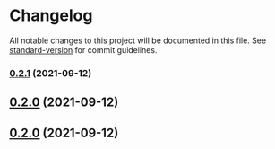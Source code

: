 # Changelog

All notable changes to this project will be documented in this file. See [standard-version](https://github.com/conventional-changelog/standard-version) for commit guidelines.

### [0.2.1](https://github.com/pahud/cdktf-aws-eks/compare/v0.1.1...v0.2.1) (2021-09-12)

## [0.2.0](https://github.com/pahud/cdktf-aws-eks/compare/v0.1.1...v0.2.0) (2021-09-12)

## [0.2.0](https://github.com/pahud/cdktf-aws-eks/compare/v0.1.0...v0.2.0) (2021-09-12)

